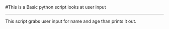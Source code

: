 #This is a Basic python script looks at user input

------------------------------------------------
This script grabs user input for name and age 
than prints it out.
